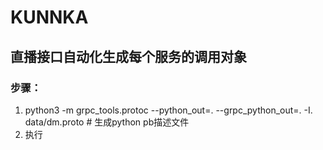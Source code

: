 # KUNNKA
## 直播接口自动化生成每个服务的调用对象
### 步骤：
1. python3 -m grpc_tools.protoc --python_out=. --grpc_python_out=. -I. data/dm.proto # 生成python pb描述文件
2. 执行